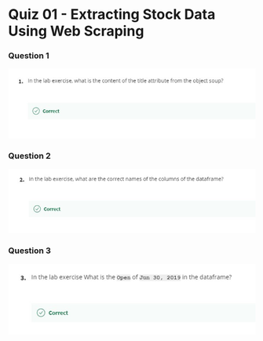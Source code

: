 # Quiz 01 - Extracting Stock Data Using Web Scraping

### Question 1

![Question-01](Question_01.jpg)

### Question 2

![Question-02](Question_02.jpg)

### Question 3

![Question-03](Question_03.jpg)